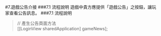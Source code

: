 #7.遊戲公告介接
###7.1 流程說明
遊戲中貴方應提供「遊戲公告」之按鈕，讓玩家查看公告訊息。
###7.1 流程說明
<span id="gameNews"></span>

>// 產生公告頁面方法<br>
>[[LoginView sharedApplication] gameNews];

